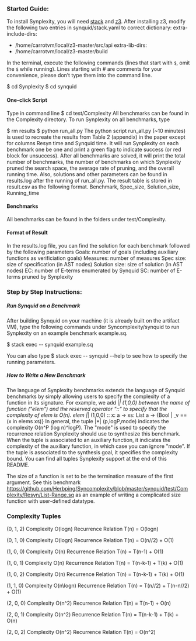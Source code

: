 ### Started Guide:

To install Synplexity, you will need [stack](https://docs.haskellstack.org/en/stable/README/) and [z3](https://github.com/Z3Prover/z3/releases/tag/z3-4.7.1). After installing z3, modify the following two entries in synquid/stack.yaml to correct dictionary:
extra-include-dirs:
  - /home/carrotvm/local/z3-master/src/api
extra-lib-dirs:
  - /home/carrotvm/local/z3-master/build  

In the terminal, execute the following commands (lines that start with `$`, omit the `$` while running). Lines starting with # are comments for your convenience, please don’t type them into the command line. 

$ cd Synplexity
$ cd synquid

#### One-click Script
Type in command line
$ cd test/Complexity
All benchmarks can be found in the Complexity directory. To run Synplexity on all benchmarks, type

$ rm results
$ python run_all.py
The python script run_all.py (~10 minutes) is used to recreate the results from Table 2 (appendix) in the paper except for columns Resyn time and Synquid time. It will run Synplexity on each benchmark one be one and print a green flag to indicate success (or red block for unsuccess). After all benchmarks are solved, it will print the total number of benchmarks, the number of benchmarks on which Synplexity pruned the search space, the average rate of pruning, and the overall running time. 
Also, solutions and other parameters can be found in results.log after the running of run_all.py. 
The result table is stored in result.csv as the following format.
Benchmark, Spec_size, Solution_size, Running_time

#### Benchmarks

All benchmarks can be found in the folders under test/Complexity.

#### Format of Result

In the results.log file, you can find the solution for each benchmark followed by the following parameters
Goals: number of goals (including auxiliary functions as verificiation goals)
Measures: number of measures 
Spec size: size of specification (in AST nodes)
Solution size: size of solution (in AST nodes)
EC: number of E-terms enumerated by Synquid
SC: number of E-terms pruned by Synplexity


### Step by Step Instructions:

##### Run Synquid on a Benchmark

After building Synquid on your machine (it is already built on the artifact VM), type the following commands under Syncomplexity/synquid to run Synplexity on an example benchmark example.sq.

$ stack exec -- synquid example.sq

You can also type 
$ stack exec -- synquid --help 
to see how to specify the running parameters.

##### How to Write a New Benchmark

The language of Synplexity benchmarks extends the language of Synquid benchmarks by simply allowing users to specify the complexity of a function in its signature. For example, we add |*| (1,0,0) between the name of function ("elem") and the reserved operator "::" to specify that the complexity of elem is O(n).
elem  |*| (1,0,0)  :: x: a -> xs: List a -> {Bool | _v == (x in elems xs)}
In general, the tuple |*| (p,logP,mode) indicates the complexity O(n^P (log n)^logP). The "mode" is used to specify the recurrence relation Synplexity should use to synthesize this benchmark. When the tuple is associated to an auxiliary function, it indicates the complexity of the auxiliary function, in which case you can ignore "mode". If the tuple is associated to the synthesis goal, it specifies the complexity bound. You can find all tuples Synplexity support at the end of this README. 

The size of a function is set to be the termination measure of the first argument. See this benchmark https://github.com/Herbping/Syncomplexity/blob/master/synquid/test/Complexity/Resyn/List-Range.sq
as an example of writing a complicated size function with user-defined datatype.

### Complexity Tuples
(0, 1, 2)   Complexity O(logn) 
            Recurrence Relation T(n) = O(logn)

(0, 1, 0)   Complexity O(logn) 
            Recurrence Relation T(n) = O(n//2) + O(1)

(1, 0, 0)   Complexity O(n) 
            Recurrence Relation T(n) = T(n-1) + O(1)

(1, 0, 1)   Complexity O(n) 
            Recurrence Relation T(n) = T(n-k-1) + T(k) + O(1)

(1, 0, 2)   Complexity O(n) 
            Recurrence Relation T(n) = T(n-k-1) + T(k) + O(1)

(1, 1, 0)   Complexity O(n\logn) 
            Recurrence Relation T(n) = T(n//2) + T(n-n//2) + O(1)

(2, 0, 0)   Complexity O(n^2) 
            Recurrence Relation T(n) = T(n-1) + O(n)

(2, 0, 1)   Complexity O(n^2) 
            Recurrence Relation T(n) = T(n-k-1) + T(k) + O(n)

(2, 0, 2)   Complexity O(n^2) 
            Recurrence Relation T(n) = O(n^2)
